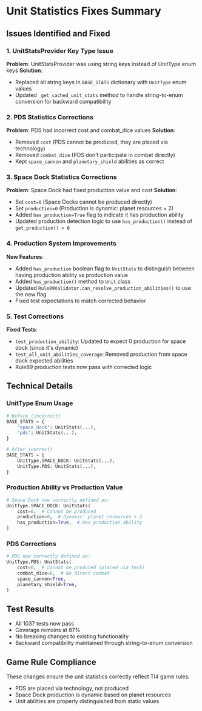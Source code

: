 # Unit Statistics Fixes Summary

## Issues Identified and Fixed

### 1. UnitStatsProvider Key Type Issue
**Problem**: UnitStatsProvider was using string keys instead of UnitType enum keys
**Solution**: 
- Replaced all string keys in `BASE_STATS` dictionary with `UnitType` enum values
- Updated `_get_cached_unit_stats` method to handle string-to-enum conversion for backward compatibility

### 2. PDS Statistics Corrections
**Problem**: PDS had incorrect cost and combat_dice values
**Solution**:
- Removed `cost` (PDS cannot be produced, they are placed via technology)
- Removed `combat_dice` (PDS don't participate in combat directly)
- Kept `space_cannon` and `planetary_shield` abilities as correct

### 3. Space Dock Statistics Corrections
**Problem**: Space Dock had fixed production value and cost
**Solution**:
- Set `cost=0` (Space Docks cannot be produced directly)
- Set `production=0` (Production is dynamic: planet resources + 2)
- Added `has_production=True` flag to indicate it has production ability
- Updated production detection logic to use `has_production()` instead of `get_production() > 0`

### 4. Production System Improvements
**New Features**:
- Added `has_production` boolean flag to `UnitStats` to distinguish between having production ability vs production value
- Added `has_production()` method to `Unit` class
- Updated `Rule89Validator.can_resolve_production_abilities()` to use the new flag
- Fixed test expectations to match corrected behavior

### 5. Test Corrections
**Fixed Tests**:
- `test_production_ability`: Updated to expect 0 production for space dock (since it's dynamic)
- `test_all_unit_abilities_coverage`: Removed production from space dock expected abilities
- Rule89 production tests now pass with corrected logic

## Technical Details

### UnitType Enum Usage
```python
# Before (incorrect)
BASE_STATS = {
    "space_dock": UnitStats(...),
    "pds": UnitStats(...),
}

# After (correct)
BASE_STATS = {
    UnitType.SPACE_DOCK: UnitStats(...),
    UnitType.PDS: UnitStats(...),
}
```

### Production Ability vs Production Value
```python
# Space Dock now correctly defined as:
UnitType.SPACE_DOCK: UnitStats(
    cost=0,  # Cannot be produced
    production=0,  # Dynamic: planet resources + 2
    has_production=True,  # Has production ability
)
```

### PDS Corrections
```python
# PDS now correctly defined as:
UnitType.PDS: UnitStats(
    cost=0,  # Cannot be produced (placed via tech)
    combat_dice=0,  # No direct combat
    space_cannon=True,
    planetary_shield=True,
)
```

## Test Results
- All 1037 tests now pass
- Coverage remains at 87%
- No breaking changes to existing functionality
- Backward compatibility maintained through string-to-enum conversion

## Game Rule Compliance
These changes ensure the unit statistics correctly reflect TI4 game rules:
- PDS are placed via technology, not produced
- Space Dock production is dynamic based on planet resources
- Unit abilities are properly distinguished from static values